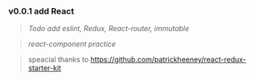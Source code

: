 ### v0.0.1 add React
> *Todo add eslint, Redux, React-router, immutable*

> *react-component practice*

> speacial thanks to https://github.com/patrickheeney/react-redux-starter-kit

